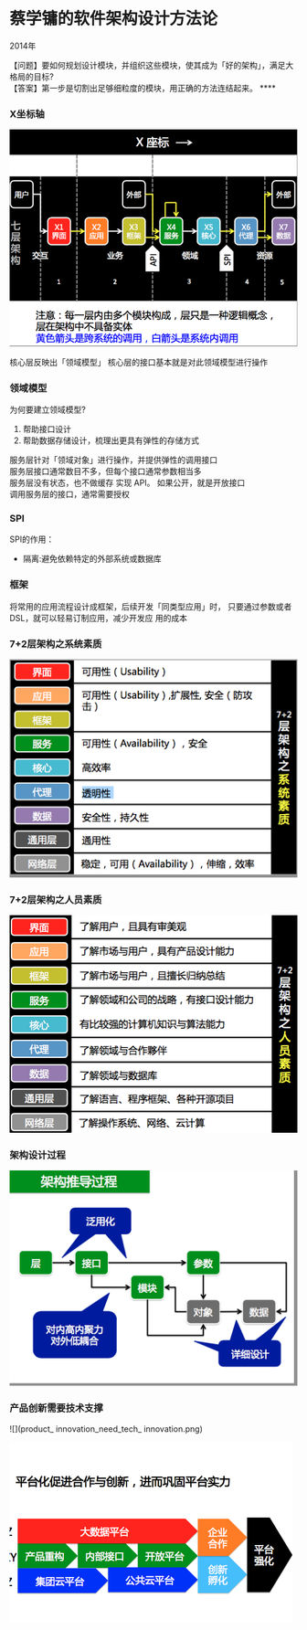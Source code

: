 # 蔡学镛的软件架构设计方法论
2014年

【问题】要如何规划设计模块，并组织这些模块，使其成为「好的架构」，满足大格局的目标?   
【答案】第一步是切割出足够细粒度的模块，用正确的方法连结起来。 ****

### X坐标轴
![](caixueyong_architeture_x.png)


核心层反映出「领域模型」   核心层的接口基本就是对此领域模型进行操作 


### 领域模型
为何要建立领域模型? 

1.  帮助接口设计 
2.  帮助数据存储设计，梳理出更具有弹性的存储方式 

服务层针对「领域对象」进行操作，并提供弹性的调用接口   
服务层接口通常数目不多，但每个接口通常参数相当多   
服务层没有状态，也不做缓存   实现 API。
如果公开，就是开放接口   
调用服务层的接口，通常需要授权 


### SPI
SPI的作用：

* 隔离:避免依赖特定的外部系统或数据库 

### 框架
将常用的应用流程设计成框架，后续开发「同类型应用」时， 只要通过参数或者 DSL，就可以轻易订制应用，减少开发应 用的成本 

### 7+2层架构之系统素质
![](architeture_7+2_system_diathesis.png)

### 7+2层架构之人员素质
![](architeture_7+2_man_diathesis.png)

### 架构设计过程
![](architecture_process.png)

### 产品创新需要技术支撑
![](product_ innovation_need_tech_ innovation.png)

![](architecture_platform_plan.png)